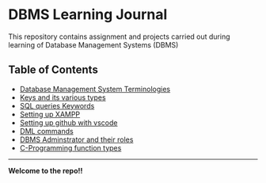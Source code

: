 # DBMS Learning Journal

This repository contains assignment and projects carried out during learning of Database Management Systems (DBMS)

## Table of Contents

- [Database Management System Terminologies](day-3.md)
- [Keys and its various types](day-4.md)
- [SQL queries Keywords](day-5.md)
- [Setting up XAMPP](xampp.md)
- [Setting up github with vscode](day-6.md)
- [DML commands](dml.md)
- [DBMS Adminstrator and their roles](dbms_admins_roles.md)
- [C-Programming function types](c_functions.md)

---
**Welcome to the repo!!**
